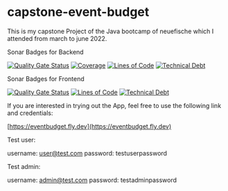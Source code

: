# capstone-event-budget
This is my capstone Project of the Java bootcamp of neuefische which I attended from march to june 2022.


Sonar Badges for Backend

[![Quality Gate Status](https://sonarcloud.io/api/project_badges/measure?project=marlin-noethig_capstone-event-budget-backend&metric=alert_status)](https://sonarcloud.io/summary/new_code?id=marlin-noethig_capstone-event-budget-backend)
[![Coverage](https://sonarcloud.io/api/project_badges/measure?project=marlin-noethig_capstone-event-budget-backend&metric=coverage)](https://sonarcloud.io/summary/new_code?id=marlin-noethig_capstone-event-budget-backend)
[![Lines of Code](https://sonarcloud.io/api/project_badges/measure?project=marlin-noethig_capstone-event-budget-backend&metric=ncloc)](https://sonarcloud.io/summary/new_code?id=marlin-noethig_capstone-event-budget-backend)
[![Technical Debt](https://sonarcloud.io/api/project_badges/measure?project=marlin-noethig_capstone-event-budget-backend&metric=sqale_index)](https://sonarcloud.io/summary/new_code?id=marlin-noethig_capstone-event-budget-backend)

Sonar Badges for Frontend

[![Quality Gate Status](https://sonarcloud.io/api/project_badges/measure?project=marlin-noethig_capstone-event-budget-frontend&metric=alert_status)](https://sonarcloud.io/summary/new_code?id=marlin-noethig_capstone-event-budget-frontend)
[![Lines of Code](https://sonarcloud.io/api/project_badges/measure?project=marlin-noethig_capstone-event-budget-frontend&metric=ncloc)](https://sonarcloud.io/summary/new_code?id=marlin-noethig_capstone-event-budget-frontend)
[![Technical Debt](https://sonarcloud.io/api/project_badges/measure?project=marlin-noethig_capstone-event-budget-frontend&metric=sqale_index)](https://sonarcloud.io/summary/new_code?id=marlin-noethig_capstone-event-budget-frontend)



If you are interested in trying out the App, feel free to use the following link and credentials:

[https://eventbudget.fly.dev](https://eventbudget.fly.dev)

Test user:

username: user@test.com
password: testuserpassword

Test admin:

username: admin@test.com
password: testadminpassword
